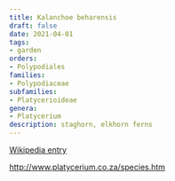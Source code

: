 ```yaml
---
title: Kalanchoe beharensis
draft: false
date: 2021-04-01
tags:
- garden
orders:
- Polypodiales
families:
- Polypodiaceae
subfamilies:
- Platycerioideae
genera:
- Platycerium    
description: staghorn, elkhorn ferns
---
```


[Wikipedia entry](https://en.m.wikipedia.org/wiki/Platycerium)


http://www.platycerium.co.za/species.htm